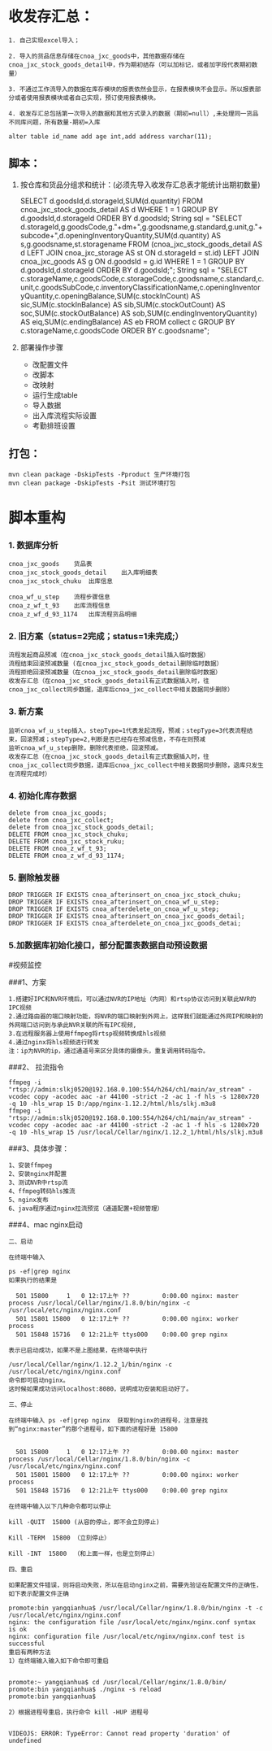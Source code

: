 # 收发存汇总：

    1. 自己实现excel导入；
    
    2. 导入的货品信息存储在cnoa_jxc_goods中，其他数据存储在cnoa_jxc_stock_goods_detail中，作为期初结存（可以加标记，或者加字段代表期初数量）
    
    3. 不通过工作流导入的数据在库存模块的报表依然会显示，在报表模块不会显示。所以报表部分或者使用报表模块或者自己实现，预订使用报表模块。
    
    4. 收发存汇总包括第一次导入的数据和其他方式录入的数据（期初=null）,未处理同一货品不同库问题，所有数量-期初=入库
    
    alter table id_name add age int,add address varchar(11);





## 脚本：

1. 按仓库和货品分组求和统计：(必须先导入收发存汇总表才能统计出期初数量)


    SELECT d.goodsId,d.storageId,SUM(d.quantity) FROM cnoa_jxc_stock_goods_detail AS d WHERE 1 = 1 GROUP BY d.goodsId,d.storageId ORDER BY d.goodsId;
    String sql = "SELECT d.storageId,g.goodsCode,g."+dm+",g.goodsname,g.standard,g.unit,g."+subcode+",d.openingInventoryQuantity,SUM(d.quantity) AS s,g.goodsname,st.storagename FROM (cnoa_jxc_stock_goods_detail AS d LEFT JOIN cnoa_jxc_storage AS st ON d.storageId = st.id) LEFT JOIN  cnoa_jxc_goods AS g ON d.goodsId = g.id WHERE 1 = 1 GROUP BY d.goodsId,d.storageId ORDER BY d.goodsId;";
    String sql = "SELECT c.storageName,c.goodsCode,c.storageCode,c.goodsname,c.standard,c.unit,c.goodsSubCode,c.inventoryClassificationName,c.openingInventoryQuantity,c.openingBalance,SUM(c.stockInCount) AS sic,SUM(c.stockInBalance) AS sib,SUM(c.stockOutCount) AS soc,SUM(c.stockOutBalance) AS sob,SUM(c.endingInventoryQuantity) AS eiq,SUM(c.endingBalance) AS eb FROM collect c GROUP BY c.storageName,c.goodsCode ORDER BY c.goodsname";


2. 部署操作步骤


    * 改配置文件
    * 改脚本
    * 改映射
    * 运行生成table
    * 导入数据
    * 出入库流程实际设置
    * 考勤排班设置


## 打包：

    mvn clean package -DskipTests -Pproduct 生产环境打包
    mvn clean package -DskipTests -Psit 测试环境打包




# 脚本重构

### 1. 数据库分析

    cnoa_jxc_goods    货品表
    cnoa_jxc_stock_goods_detail    出入库明细表
    cnoa_jxc_stock_chuku  出库信息
    
    cnoa_wf_u_step    流程步骤信息
    cnoa_z_wf_t_93    出库流程信息
    cnoa_z_wf_d_93_1174   出库流程货品明细


### 2. 旧方案（status=2完成；status=1未完成;）

    流程发起商品预减（在cnoa_jxc_stock_goods_detail插入临时数据）
    流程结束回滚预减数量 (在cnoa_jxc_stock_goods_detail删除临时数据）
    流程拒绝回滚预减数量（在cnoa_jxc_stock_goods_detail删除临时数据）
    收发存汇总（在cnoa_jxc_stock_goods_detail有正式数据插入时，往cnoa_jxc_collect同步数据，退库后cnoa_jxc_collect中相关数据同步删除）

### 3. 新方案

    监听cnoa_wf_u_step插入，stepType=1代表发起流程，预减；stepType=3代表流程结束，回滚预减；stepType=2,判断是否已经存在预减信息，不存在则预减
    监听cnoa_wf_u_step删除，删除代表拒绝，回滚预减。
    收发存汇总（在cnoa_jxc_stock_goods_detail有正式数据插入时，往cnoa_jxc_collect同步数据，退库后cnoa_jxc_collect中相关数据同步删除，退库只发生在流程完成时）

### 4. 初始化库存数据

    delete from cnoa_jxc_goods;
    delete from cnoa_jxc_collect;
    delete from cnoa_jxc_stock_goods_detail;
    DELETE FROM cnoa_jxc_stock_chuku;
    DELETE FROM cnoa_jxc_stock_ruku;
    DELETE FROM cnoa_z_wf_t_93;
    DELETE FROM cnoa_z_wf_d_93_1174;
    
### 5. 删除触发器

    
    DROP TRIGGER IF EXISTS cnoa_afterinsert_on_cnoa_jxc_stock_chuku;
    DROP TRIGGER IF EXISTS cnoa_afterinsert_on_cnoa_wf_u_step;
    DROP TRIGGER IF EXISTS cnoa_afterdelete_on_cnoa_wf_u_step;
    DROP TRIGGER IF EXISTS cnoa_afterinsert_on_cnoa_jxc_goods_detail;
    DROP TRIGGER IF EXISTS cnoa_afterdelete_on_cnoa_jxc_goods_detai;
    
### 5.加数据库初始化接口，部分配置表数据自动预设数据 


#视频监控

###1、方案

    1.搭建好IPC和NVR环境后，可以通过NVR的IP地址（内网）和rtsp协议访问到关联此NVR的IPC视频
    2.通过路由器的端口映射功能，将NVR的端口映射到外网上，这样我们就能通过外网IP和映射的外网端口访问到与承此NVR关联的所有IPC视频,
    3.在远程服务器上使用ffmpeg将rtsp视频转换成hls视频
    4.通过nginx将hls视频进行转发
    注：ip为NVR的ip，通过通道号来区分具体的摄像头，重复调用转码指令。


###2、 拉流指令

    ffmpeg -i "rtsp://admin:slkj0520@192.168.0.100:554/h264/ch1/main/av_stream" -vcodec copy -acodec aac -ar 44100 -strict -2 -ac 1 -f hls -s 1280x720 -q 10 -hls_wrap 15 D:/app/nginx-1.12.2/html/hls/slkj.m3u8
    ffmpeg -i "rtsp://admin:slkj0520@192.168.0.100:554/h264/ch1/main/av_stream" -vcodec copy -acodec aac -ar 44100 -strict -2 -ac 1 -f hls -s 1280x720 -q 10 -hls_wrap 15 /usr/local/Cellar/nginx/1.12.2_1/html/hls/slkj.m3u8
    
    
###3、具体步骤：

    1、安装ffmpeg
    2、安装nginx并配置
    3、测试NVR中rtsp流
    4、ffmpeg转码hls推流
    5、nginx发布
    6、java程序通过nginx拉流预览（通道配置+视频管理）

###4、mac nginx启动

    二、启动
    
    在终端中输入
    
    ps -ef|grep nginx
    如果执行的结果是
    
      501 15800     1   0 12:17上午 ??         0:00.00 nginx: master process /usr/local/Cellar/nginx/1.8.0/bin/nginx -c /usr/local/etc/nginx/nginx.conf  
      501 15801 15800   0 12:17上午 ??         0:00.00 nginx: worker process  
      501 15848 15716   0 12:21上午 ttys000    0:00.00 grep nginx
    
    表示已启动成功，如果不是上图结果，在终端中执行
    
    /usr/local/Cellar/nginx/1.12.2_1/bin/nginx -c /usr/local/etc/nginx/nginx.conf 
    命令即可启动nginx。
    这时候如果成功访问localhost:8080，说明成功安装和启动好了。
    
    三、停止
    
    在终端中输入 ps -ef|grep nginx  获取到nginx的进程号，注意是找到“nginx:master”的那个进程号，如下面的进程好是 15800
    
    
      501 15800     1   0 12:17上午 ??         0:00.00 nginx: master process /usr/local/Cellar/nginx/1.8.0/bin/nginx -c /usr/local/etc/nginx/nginx.conf  
      501 15801 15800   0 12:17上午 ??         0:00.00 nginx: worker process  
      501 15848 15716   0 12:21上午 ttys000    0:00.00 grep nginx
    
    在终端中输入以下几种命令都可以停止
    
    kill -QUIT  15800 (从容的停止，即不会立刻停止)
    
    Kill -TERM  15800 （立刻停止）
    
    Kill -INT  15800  （和上面一样，也是立刻停止）
    
    四、重启
    
    如果配置文件错误，则将启动失败，所以在启动nginx之前，需要先验证在配置文件的正确性，如下表示配置文件正确
    
    promote:bin yangqianhua$ /usr/local/Cellar/nginx/1.8.0/bin/nginx -t -c /usr/local/etc/nginx/nginx.conf
    nginx: the configuration file /usr/local/etc/nginx/nginx.conf syntax is ok
    nginx: configuration file /usr/local/etc/nginx/nginx.conf test is successful
    重启有两种方法
    1）在终端输入输入如下命令即可重启
    
    
    promote:~ yangqianhua$ cd /usr/local/Cellar/nginx/1.8.0/bin/
    promote:bin yangqianhua$ ./nginx -s reload
    promote:bin yangqianhua$ 
    
    2）根据进程号重启，执行命令 kill -HUP 进程号
    
    
    VIDEOJS: ERROR: TypeError: Cannot read property 'duration' of undefined




